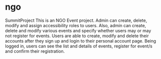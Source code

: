 # ngo
SummitProject
This is an NGO Event project. Admin can create, delete, modify and assign accessibility roles to users. 
Also, admin can create, delete and modify various events and specify whether users may or may not register for events. 
Users are able to create, modify and delete their accounts after they sign up and login to their personal account page. 
Being logged in, users can see the list and details of events, register for event/s and confirm their registration.
